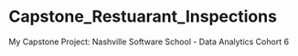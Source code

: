 # Capstone_Restuarant_Inspections
My Capstone Project: Nashville Software School - Data Analytics Cohort 6

